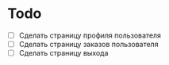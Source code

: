 # Todo

- [ ] Сделать страницу профиля пользователя
- [ ] Сделать страницу заказов пользователя
- [ ] Сделать страницу выхода